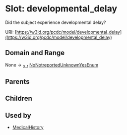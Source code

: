 
# Slot: developmental_delay


Did the subject experience developmental delay?

URI: [https://w3id.org/pcdc/model/developmental_delay](https://w3id.org/pcdc/model/developmental_delay)


## Domain and Range

None &#8594;  <sub>0..1</sub> [NoNotreportedUnknownYesEnum](NoNotreportedUnknownYesEnum.md)

## Parents


## Children


## Used by

 * [MedicalHistory](MedicalHistory.md)
